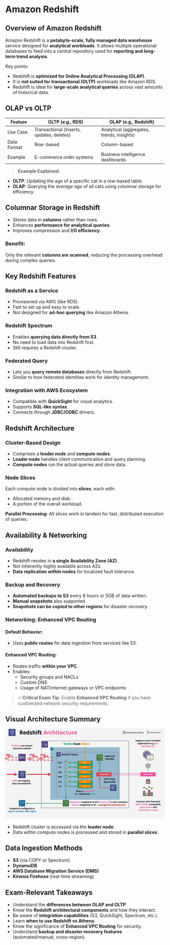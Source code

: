 # Amazon Redshift

## Overview of Amazon Redshift

Amazon Redshift is a **petabyte-scale, fully managed data warehouse** service designed for **analytical workloads**. It allows multiple operational databases to feed into a central repository used for **reporting and long-term trend analysis**.

Key points:

- Redshift is **optimized for Online Analytical Processing (OLAP)**.
- It is **not suited for transactional (OLTP)** workloads like Amazon RDS.
- Redshift is ideal for **large-scale analytical queries** across vast amounts of historical data.

## OLAP vs OLTP

| Feature     | OLTP (e.g., RDS)                          | OLAP (e.g., Redshift)                     |
| ----------- | ----------------------------------------- | ----------------------------------------- |
| Use Case    | Transactional (inserts, updates, deletes) | Analytical (aggregates, trends, insights) |
| Data Format | Row-based                                 | Column-based                              |
| Example     | E-commerce order systems                  | Business intelligence dashboards          |

> **Example Explained**:

- **OLTP**: Updating the age of a specific cat in a row-based table.
- **OLAP**: Querying the _average age_ of all cats using columnar storage for efficiency.

## Columnar Storage in Redshift

- Stores data in **columns** rather than rows.
- Enhances **performance for analytical queries**.
- Improves compression and **I/O efficiency**.

### Benefit:

Only the relevant **columns are scanned**, reducing the processing overhead during complex queries.

## Key Redshift Features

### Redshift as a Service

- Provisioned via AWS (like RDS).
- Fast to set up and easy to scale.
- Not designed for **ad-hoc querying** like Amazon Athena.

### Redshift Spectrum

- Enables **querying data directly from S3**.
- No need to load data into Redshift first.
- Still requires a Redshift cluster.

### Federated Query

- Lets you **query remote databases** directly from Redshift.
- Similar to how federated identities work for identity management.

### Integration with AWS Ecosystem

- Compatible with **QuickSight** for visual analytics.
- Supports **SQL-like syntax**.
- Connects through **JDBC/ODBC** drivers.

## Redshift Architecture

### Cluster-Based Design

- Comprises a **leader node** and **compute nodes**.
- **Leader node** handles client communication and query planning.
- **Compute nodes** run the actual queries and store data.

### Node Slices

Each compute node is divided into **slices**, each with:

- Allocated memory and disk.
- A portion of the overall workload.

**Parallel Processing**: All slices work in tandem for fast, distributed execution of queries.

## Availability & Networking

### Availability

- Redshift resides in **a single Availability Zone (AZ)**.
- Not inherently highly available across AZs.
- **Data replication within nodes** for localized fault tolerance.

### Backup and Recovery

- **Automated backups to S3** every 8 hours or 5GB of data written.
- **Manual snapshots** also supported.
- **Snapshots can be copied to other regions** for disaster recovery.

### Networking: Enhanced VPC Routing

#### Default Behavior:

- Uses **public routes** for data ingestion from services like S3.

#### Enhanced VPC Routing:

- Routes traffic **within your VPC**.
- Enables:
  - Security groups and NACLs
  - Custom DNS
  - Usage of NAT/internet gateways or VPC endpoints

> 🔥 **Critical Exam Tip**: Enable **Enhanced VPC Routing** if you have customized network security requirements.

## Visual Architecture Summary

![alt text](./Images/image-18.png)

- Redshift cluster is accessed via the **leader node**.
- Data within compute nodes is processed and stored in **parallel slices**.

## Data Ingestion Methods

- **S3** (via COPY or Spectrum)
- **DynamoDB**
- **AWS Database Migration Service (DMS)**
- **Kinesis Firehose** (real-time streaming)

## Exam-Relevant Takeaways

- Understand the **differences between OLAP and OLTP**.
- Know the **Redshift architectural components** and how they interact.
- Be aware of **integration capabilities** (S3, QuickSight, Spectrum, etc.).
- Learn **when to use Redshift vs Athena**.
- Know the significance of **Enhanced VPC Routing** for security.
- Understand **backup and disaster recovery features** (automated/manual, cross-region).

